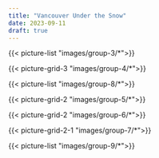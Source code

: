 ```yaml
---
title: "Vancouver Under the Snow"
date: 2023-09-11
draft: true
---
```


{{< picture-list "images/group-3/*">}}

{{< picture-grid-3 "images/group-4/*">}}

{{< picture-list "images/group-8/*">}}

{{< picture-grid-2 "images/group-5/*">}}

{{< picture-grid-2 "images/group-6/*">}}

{{< picture-grid-2-1 "images/group-7/*">}}

{{< picture-list "images/group-9/*">}}